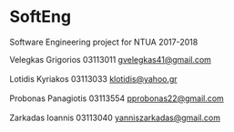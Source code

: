 # SoftEng
Software Engineering project for NTUA 2017-2018

Velegkas Grigorios 03113011 gvelegkas41@gmail.com  
<br>
Lotidis Kyriakos 03113033 klotidis@yahoo.gr  
<br>
Probonas Panagiotis 03113554 pprobonas22@gmail.com  
<br>
Zarkadas Ioannis 03113040 yanniszarkadas@gmail.com